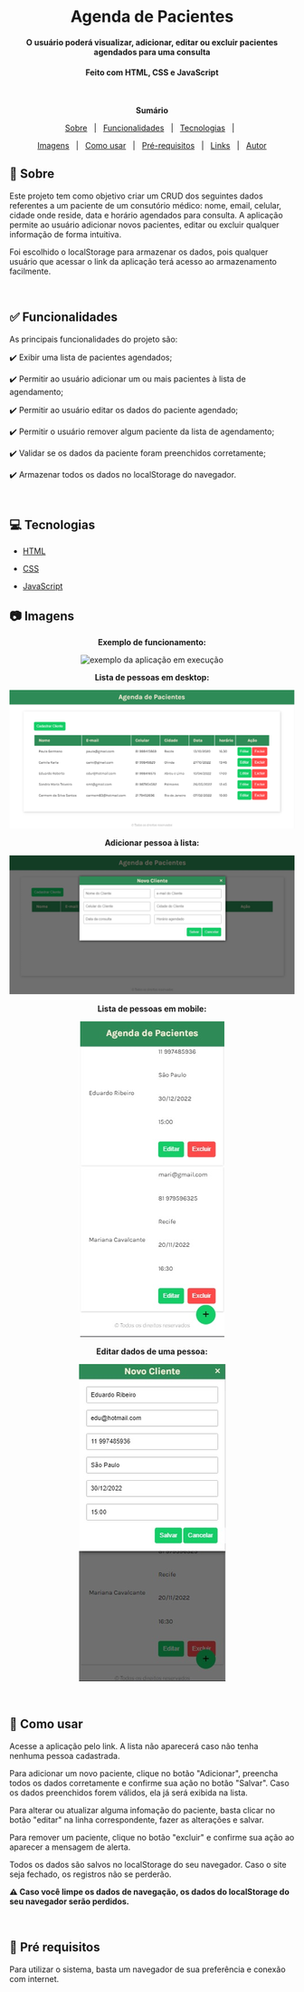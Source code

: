 <h1 align="center">Agenda de Pacientes</h1>
<h4 align="center">O usuário poderá visualizar, adicionar, editar ou excluir pacientes agendados para uma consulta</h4>
<h4 align="center">Feito com HTML, CSS e JavaScript</h4>

&#xa0;

**<p align="center">Sumário</p>**
<p align="center">
<a href="#dart-sobre">Sobre</a> &#xa0; | &#xa0;
<a href="#white_check_mark-funcionalidades">Funcionalidades</a> &#xa0; | &#xa0;
<a href="#computer-tecnologias">Tecnologias</a> &#xa0; | &#xa0;
</p>
<p align="center">
<a href="#camera-imagens">Imagens</a> &#xa0; | &#xa0;
<a href="#orange_book-como-usar">Como usar</a> &#xa0; | &#xa0;
<a href="#scroll-pré-requisitos">Pré-requisitos</a> &#xa0; | &#xa0;
<a href="#link-links">Links</a> &#xa0; | &#xa0;
<a href="#sparkles-autor">Autor</a>
</p>


## :dart: Sobre
<p>Este projeto tem como objetivo criar um CRUD dos seguintes dados referentes a um paciente de um consutório médico: nome, email, celular, cidade onde reside, data e horário agendados para consulta. A aplicação permite ao usuário adicionar novos pacientes, editar ou excluir qualquer informação de forma intuitiva.</p>
<p>Foi escolhido o localStorage para armazenar os dados, pois qualquer usuário que acessar o link da aplicação terá acesso ao armazenamento facilmente.</p>



&#xa0;

## :white_check_mark: Funcionalidades
As principais funcionalidades do projeto são:

✔️ Exibir uma lista de pacientes agendados;

✔️ Permitir ao usuário adicionar um ou mais pacientes à lista de agendamento;

✔️ Permitir ao usuário editar os dados do paciente agendado;

✔️ Permitir o usuário remover algum paciente da lista de agendamento;

✔️ Validar se os dados da paciente foram preenchidos corretamente;

✔️ Armazenar todos os dados no localStorage do navegador.

&#xa0;

## :computer: Tecnologias
* [HTML](https://developer.mozilla.org/pt-BR/docs/Web/HTML)

* [CSS](https://developer.mozilla.org/pt-BR/docs/Web/CSS)

* [JavaScript](https://www.javascript.com/)

## :camera: Imagens
**<p align="center">Exemplo de funcionamento:</p>**
<div align="center">
  <img src="img/exemplo.gif" alt="exemplo da aplicação em execução">
</div>

**<p align="center">Lista de pessoas em desktop:</p>**
<div align="center">
  <img src="img/lista_agendados.png" alt="Lista em desktop">
</div>

**<p align="center">Adicionar pessoa à lista:</p>**
<div align="center">
  <img src="img/adcionar_a_lista.png" alt="Adicionando pessoa">
</div>

**<p align="center">Lista de pessoas em mobile:</p>**
<div align="center">
  <img src="img/tela_responsiva.png" alt="Lista em mobile">
</div>

**<p align="center">Editar dados de uma pessoa:</p>**
<div align="center">
  <img src="img/tela_edicao_responsiva.png" alt="Editando dados de uma pessoa">
</div>


&#xa0;


## :orange_book: Como usar
<p>Acesse a aplicação pelo link. A lista não aparecerá caso não tenha nenhuma pessoa cadastrada.</p>
<p>Para adicionar um novo paciente, clique no botão "Adicionar", preencha todos os dados corretamente e confirme sua ação no botão "Salvar". Caso os dados preenchidos forem válidos, ela já será exibida na lista.</p>
<p>Para alterar ou atualizar alguma infomação do paciente, basta clicar no botão "editar" na linha correspondente, fazer as alterações e salvar.</p>
<p>Para remover um paciente, clique no botão "excluir" e confirme sua ação ao aparecer a mensagem de alerta.</p>
<p>Todos os dados são salvos no localStorage do seu navegador. Caso o site seja fechado, os registros não se perderão.</p>

**<p>⚠️ Caso você limpe os dados de navegação, os dados do localStorage do seu navegador serão perdidos.</p>**

&#xa0;

## :scroll: Pré requisitos
Para utilizar o sistema, basta um navegador de sua preferência e conexão com internet.




